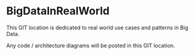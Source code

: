 # BigDataInRealWorld

This GIT location is dedicated to real world use cases and patterns in Big Data. 

Any code / architecture diagrams will be posted in this GIT location.
